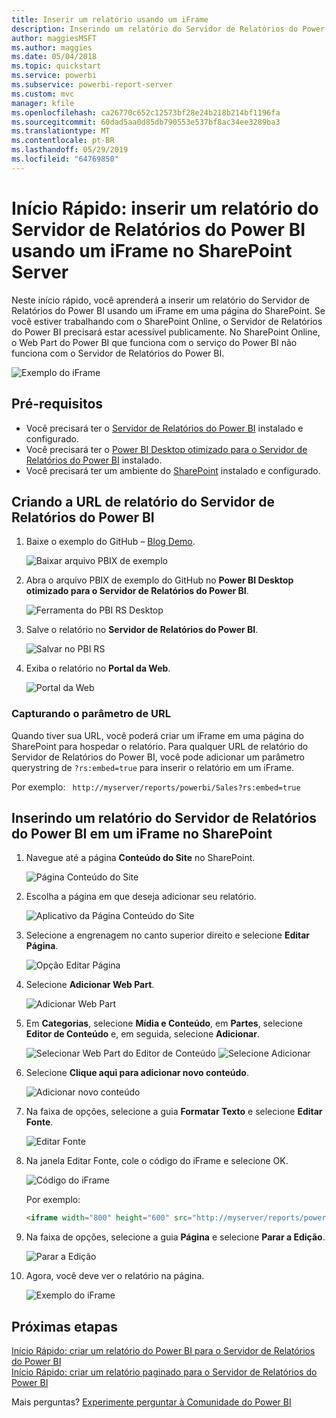 ```yaml
---
title: Inserir um relatório usando um iFrame
description: Inserindo um relatório do Servidor de Relatórios do Power BI em um iFrame no SharePoint Server
author: maggiesMSFT
ms.author: maggies
ms.date: 05/04/2018
ms.topic: quickstart
ms.service: powerbi
ms.subservice: powerbi-report-server
ms.custom: mvc
manager: kfile
ms.openlocfilehash: ca26770c652c12573bf28e24b218b214bf1196fa
ms.sourcegitcommit: 60dad5aa0d85db790553e537bf8ac34ee3289ba3
ms.translationtype: MT
ms.contentlocale: pt-BR
ms.lasthandoff: 05/29/2019
ms.locfileid: "64769850"
---
```

# <a name="quickstart-embed-a-power-bi-report-server-report-using-an-iframe-in-sharepoint-server"></a>Início Rápido: inserir um relatório do Servidor de Relatórios do Power BI usando um iFrame no SharePoint Server

Neste início rápido, você aprenderá a inserir um relatório do Servidor de Relatórios do Power BI usando um iFrame em uma página do SharePoint. Se você estiver trabalhando com o SharePoint Online, o Servidor de Relatórios do Power BI precisará estar acessível publicamente. No SharePoint Online, o Web Part do Power BI que funciona com o serviço do Power BI não funciona com o Servidor de Relatórios do Power BI. 

![Exemplo do iFrame](media/quickstart-embed/quickstart_embed_01.png)
## <a name="prerequisites"></a>Pré-requisitos
* Você precisará ter o [Servidor de Relatórios do Power BI](https://powerbi.microsoft.com/report-server/) instalado e configurado.
* Você precisará ter o [Power BI Desktop otimizado para o Servidor de Relatórios do Power BI](install-powerbi-desktop.md) instalado.
* Você precisará ter um ambiente do [SharePoint](https://docs.microsoft.com/sharepoint/install/install) instalado e configurado.

## <a name="creating-the-power-bi-report-server-report-url"></a>Criando a URL de relatório do Servidor de Relatórios do Power BI

1. Baixe o exemplo do GitHub – [Blog Demo](https://github.com/Microsoft/powerbi-desktop-samples).

    ![Baixar arquivo PBIX de exemplo](media/quickstart-embed/quickstart_embed_14.png)

2. Abra o arquivo PBIX de exemplo do GitHub no **Power BI Desktop otimizado para o Servidor de Relatórios do Power BI**.

    ![Ferramenta do PBI RS Desktop](media/quickstart-embed/quickstart_embed_02.png)

3. Salve o relatório no **Servidor de Relatórios do Power BI**. 

    ![Salvar no PBI RS](media/quickstart-embed/quickstart_embed_03.png)

4. Exiba o relatório no **Portal da Web**.

    ![Portal da Web](media/quickstart-embed/quickstart_embed_04.png)

### <a name="capturing-the-url-parameter"></a>Capturando o parâmetro de URL

Quando tiver sua URL, você poderá criar um iFrame em uma página do SharePoint para hospedar o relatório. Para qualquer URL de relatório do Servidor de Relatórios do Power BI, você pode adicionar um parâmetro querystring de `?rs:embed=true` para inserir o relatório em um iFrame. 

   Por exemplo:
    ``` 
    http://myserver/reports/powerbi/Sales?rs:embed=true
    ```
## <a name="embedding-a-power-bi-report-server-report-in-a-sharepoint-iframe"></a>Inserindo um relatório do Servidor de Relatórios do Power BI em um iFrame no SharePoint

1. Navegue até a página **Conteúdo do Site** no SharePoint.

    ![Página Conteúdo do Site](media/quickstart-embed/quickstart_embed_05.png)

2. Escolha a página em que deseja adicionar seu relatório.

    ![Aplicativo da Página Conteúdo do Site](media/quickstart-embed/quickstart_embed_06.png)

3. Selecione a engrenagem no canto superior direito e selecione **Editar Página**.

    ![Opção Editar Página](media/quickstart-embed/quickstart_embed_07.png)

4. Selecione **Adicionar Web Part**.

    ![Adicionar Web Part](media/quickstart-embed/quickstart_embed_08.png)

5. Em **Categorias**, selecione **Mídia e Conteúdo**, em **Partes**, selecione **Editor de Conteúdo** e, em seguida, selecione **Adicionar**.

    ![Selecionar Web Part do Editor de Conteúdo](media/quickstart-embed/quickstart_embed_09.png) ![Selecione Adicionar](media/quickstart-embed/quickstart_embed_091.png)

6. Selecione **Clique aqui para adicionar novo conteúdo**.

    ![Adicionar novo conteúdo](media/quickstart-embed/quickstart_embed_10.png)

7. Na faixa de opções, selecione a guia **Formatar Texto** e selecione **Editar Fonte**.

     ![Editar Fonte](media/quickstart-embed/quickstart_embed_11.png)

8. Na janela Editar Fonte, cole o código do iFrame e selecione OK.

    ![Código do iFrame](media/quickstart-embed/quickstart_embed_12.png)

     Por exemplo:
     ```html
     <iframe width="800" height="600" src="http://myserver/reports/powerbi/Sales?rs:embed=true" frameborder="0" allowFullScreen="true"></iframe>
     ```

9. Na faixa de opções, selecione a guia **Página** e selecione **Parar a Edição**.

    ![Parar a Edição](media/quickstart-embed/quickstart_embed_13.png)

10. Agora, você deve ver o relatório na página.

    ![Exemplo do iFrame](media/quickstart-embed/quickstart_embed_01.png)

## <a name="next-steps"></a>Próximas etapas

[Início Rápido: criar um relatório do Power BI para o Servidor de Relatórios do Power BI](quickstart-create-powerbi-report.md)  
[Início Rápido: criar um relatório paginado para o Servidor de Relatórios do Power BI](quickstart-create-paginated-report.md)  

Mais perguntas? [Experimente perguntar à Comunidade do Power BI](https://community.powerbi.com/) 